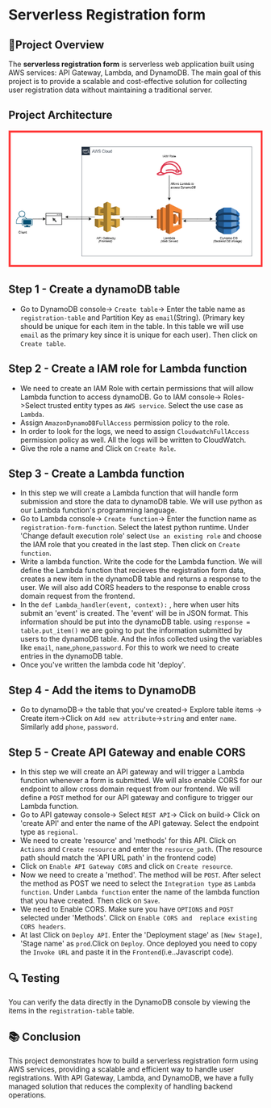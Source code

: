 # Serverless Registration form
## 📄Project Overview
The **serverless registration form** is serverless web application built using AWS services: API Gateway, Lambda, and DynamoDB. The main goal of this project is to provide a scalable and cost-effective solution for collecting user registration data without maintaining a traditional server.
## Project Architecture
![Diagram explaining the architecture of this project](Images/Architecture-diagram.png)
## Step 1 - Create a dynamoDB table
* Go to DynamoDB console-> `Create table`-> Enter the table name as `registration-table` and Partition Key as `email`(String).
  (Primary key should be unique for each item in the table. In this table we will use `email` as the primary key since it is
  unique for each user). Then click on `Create table`.
## Step 2 - Create a IAM role for Lambda function
* We need to create an IAM Role with certain permissions that will allow Lambda function to access dynamoDB. Go to IAM console->
  Roles->Select trusted entity types as `AWS service`. Select the use case as `Lambda`.
* Assign `AmazonDynamoDBFullAccess` permission policy to the role.
* In order to look for the logs, we need to assign `CloudwatchFullAccess` permission policy as well. All the logs will be 
  written to CloudWatch.
* Give the role a name and Click on `Create Role`.
## Step 3 - Create a Lambda function
* In this step we will create a Lambda function that will handle form submission and store the data to dynamoDB table. We
  will use python as our Lambda function's programming language. 
* Go to Lambda console-> `Create function`-> Enter the function name as `registration-form-function`. Select the latest
  python runtime. Under 'Change default execution role' select `Use an existing role` and choose the IAM role that you
  created in the last step. Then click on `Create function`.
* Write a lambda function. Write the code for the Lambda function. We will define the Lambda function that recieves the 
  registration form data, creates a new item in the dynamoDB table and returns a response to the user. We will also add CORS 
  headers to the response to enable cross domain request from the frontend.
* In the `def Lambda_handler(event, context):` , here when user hits submit an 'event' is created. The 'event' will be in 
  JSON format. This information should be put into the dynamoDB table. using `response = table.put_item()` we are going to 
  put the information submitted by users to the dynamoDB table. And the infos collected using the variables like `email`, 
  `name`,`phone`,`password`. For this to work we need to create entries in the dynamoDB table.
* Once you've written the lambda code hit 'deploy'.
## Step 4 - Add the items to DynamoDB
* Go to dynamoDB-> the table that you've created-> Explore table items -> Create item->Click on `Add new attribute`->`string`
  and enter `name`. Similarly add `phone`, `password`.
## Step 5 - Create API Gateway and enable CORS
* In this step we will create an API gateway and will trigger a Lambda function whenever a form is submitted. We will also 
  enable CORS for our endpoint to allow cross domain request from our frontend. We will define a `POST` method for our API 
  gateway and configure to trigger our Lambda function.
* Go to API gateway console-> Select `REST API`-> Click on build-> Click on 'create API' and enter the name of the API 
  gateway. Select the endpoint type as `regional`.
* We need to create 'resource' and 'methods' for this API. Click on `Actions` and `Create resource` and enter the 
  `resource_path`. (The resource path should match the 'API URL path' in the frontend code)
* Click on `Enable API Gateway CORS` and click on `Create resource`.
* Now we need to create a 'method'. The method will be `POST`. After select the method as POST we need to select the 
  `Integration type` as `Lambda function`. Under `Lambda function` enter the name of the lambda function that you have 
  created. Then click on `Save`.
* We need to Enable CORS. Make sure you have `OPTIONS` and `POST` selected under 'Methods'. Click on `Enable CORS and 
  replace existing CORS headers`.
* At last Click on `Deploy API`. Enter the 'Deployment stage' as `[New Stage]`, 'Stage name' as `prod`.Click on `Deploy`.
  Once deployed you need to copy the `Invoke URL` and paste it in the `Frontend`(i.e..Javascript code).
## 🔍 Testing
  You can verify the data directly in the DynamoDB console by viewing the items in the `registration-table` table.
## 📚 Conclusion
  This project demonstrates how to build a serverless registration form using AWS services, providing a scalable and 
  efficient way to handle user registrations. With API Gateway, Lambda, and DynamoDB, we have a fully managed solution that 
  reduces the complexity of handling backend operations.
